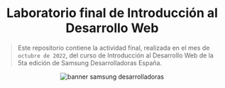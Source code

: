 <h1 align="center"> Laboratorio final de Introducción al Desarrollo Web </h1>

>Este repositorio contiene la actividad final, realizada en el mes de <code>octubre de 2022</code>, del curso de Introducción al Desarrollo Web de la 5ta edición de Samsung Desarrolladoras España. </i>

<p align="center">
<img src="" alt="banner samsung desarrolladoras" /> <br />
</p>
